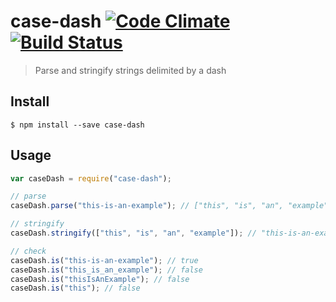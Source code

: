 case-dash [![Code Climate](https://codeclimate.com/github/ileri/case-dash/badges/gpa.svg)](https://codeclimate.com/github/ileri/case-dash) [![Build Status](https://travis-ci.org/ileri/case-dash.svg)](https://travis-ci.org/ileri/case-dash)
==============
> Parse and stringify strings delimited by a dash

Install
--------------
```
$ npm install --save case-dash
```

Usage
--------------
```js
var caseDash = require("case-dash");

// parse
caseDash.parse("this-is-an-example"); // ["this", "is", "an", "example"]

// stringify
caseDash.stringify(["this", "is", "an", "example"]); // "this-is-an-example"

// check
caseDash.is("this-is-an-example"); // true
caseDash.is("this_is_an_example"); // false
caseDash.is("thisIsAnExample"); // false
caseDash.is("this"); // false
```
